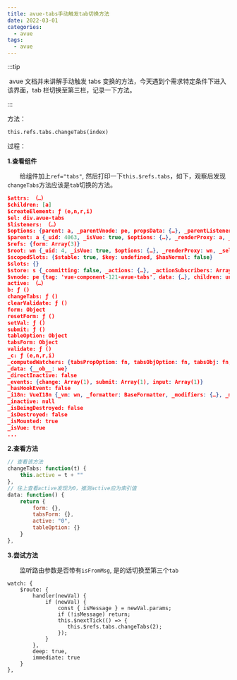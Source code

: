 ```yaml
---
title: avue-tabs手动触发tab切换方法
date: 2022-03-01
categories:
  - avue
tags:
  - avue
---
```


:::tip

​ avue 文档并未讲解手动触发 tabs 变换的方法，今天遇到个需求特定条件下进入该界面，tab 栏切换至第三栏，记录一下方法。

:::

方法：

`this.refs.tabs.changeTabs(index)`

过程：

**1.查看组件**

&emsp;&emsp;给组件加上`ref="tabs"`, 然后打印一下`this.$refs.tabs`，如下，观察后发现`changeTabs`方法应该是`tab`切换的方法。

```json
$attrs: （…）
$children: [a]
$createElement: ƒ (e,n,r,i)
$el: div.avue-tabs
$listeners: （…）
$options: {parent: a, _parentVnode: pe, propsData: {…}, _parentListeners: {…}, _renderChildren: undefined, …}
$parent: a {_uid: 4063, _isVue: true, $options: {…}, _renderProxy: a, _self: a, …}
$refs: {form: Array(3)}
$root: wn {_uid: 4, _isVue: true, $options: {…}, _renderProxy: wn, _self: wn, …}
$scopedSlots: {$stable: true, $key: undefined, $hasNormal: false}
$slots: {}
$store: s {_committing: false, _actions: {…}, _actionSubscribers: Array(0), _mutations: {…}, _wrappedGetters: {…}, …}
$vnode: pe {tag: 'vue-component-121-avue-tabs', data: {…}, children: undefined, text: undefined, elm: div.avue-tabs, …}
active: （…）
b: ƒ ()
changeTabs: ƒ ()
clearValidate: ƒ ()
form: Object
resetForm: ƒ ()
setVal: ƒ ()
submit: ƒ ()
tableOption: Object
tabsForm: Object
validate: ƒ ()
_c: ƒ (e,n,r,i)
_computedWatchers: {tabsPropOptiom: fn, tabsObjOption: fn, tabsObj: fn, parentOption: fn, columnOption: fn, …}
_data: {__ob__: we}
_directInactive: false
_events: {change: Array(1), submit: Array(1), input: Array(1)}
_hasHookEvent: false
_i18n: VueI18n {_vm: wn, _formatter: BaseFormatter, _modifiers: {…}, _missing: null, _root: null, …}
_inactive: null
_isBeingDestroyed: false
_isDestroyed: false
_isMounted: true
_isVue: true
...
```

**2.查看方法**

```js
// 查看该方法
changeTabs: function(t) {
    this.active = t + ""
},
// 往上查看active发现为0，推测active应为索引值
data: function() {
    return {
        form: {},
        tabsForm: {},
        active: "0",
        tableOption: {}
    }
},
```

**3.尝试方法**

&emsp;&emsp;监听路由参数是否带有`isFromMsg`, 是的话切换至第三个`tab`

```JS
watch: {
    $route: {
        handler(newVal) {
            if (newVal) {
                const { isMessage } = newVal.params;
                if (!isMessage) return;
                this.$nextTick(() => {
                   this.$refs.tabs.changeTabs(2);
                });
            }
        },
        deep: true,
        immediate: true
    }
},
```
